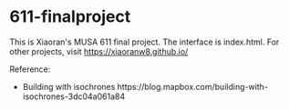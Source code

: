 # 611-finalproject

This is Xiaoran's MUSA 611 final project. The interface is index.html. 
For other projects, visit https://xiaoranw8.github.io/ </br>

Reference:
<ul>
<li>Building with isochrones https://blog.mapbox.com/building-with-isochrones-3dc04a061a84</li>
</ul>
